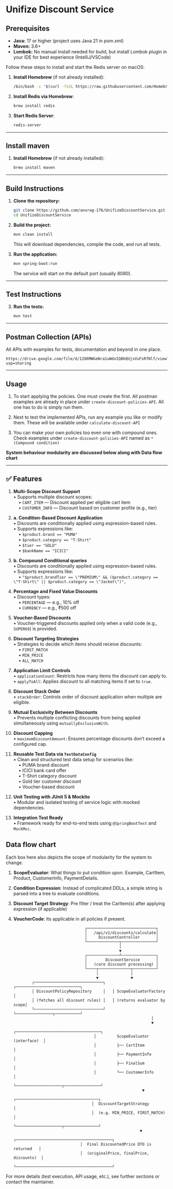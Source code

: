# Unifize Discount Service

## Prerequisites
- **Java:** 17 or higher (project uses Java 21 in pom.xml)
- **Maven:** 3.6+
- **Lombok:** No manual install needed for build, but install Lombok plugin in your IDE for best experience (IntelliJ/VSCode)

Follow these steps to install and start the Redis server on macOS:

1. **Install Homebrew** (if not already installed):

    ```bash
    /bin/bash -c "$(curl -fsSL https://raw.githubusercontent.com/Homebrew/install/HEAD/install.sh)"
    ```

2. **Install Redis via Homebrew**:

    ```bash
    brew install redis
    ```

3. **Start Redis Server**:

    ```bash
    redis-server
    ```

---

## Install maven

1. **Install Homebrew** (if not already installed):

    ```bash
    brew install maven
    ```


---
## Build Instructions

1. **Clone the repository:**
   ```sh
   git clone https://github.com/anurag-176/UnifizeDiscountService.git
   cd UnifizeDiscountService
   ```

2. **Build the project:**
   ```sh
   mvn clean install
   ```
   This will download dependencies, compile the code, and run all tests.

3. **Run the application:**
   ```sh
   mvn spring-boot:run
   ```
   The service will start on the default port (usually 8080).

---

## Test Instructions
3. **Run the tests:**
   ```sh
   mvn test
   ```
---

## Postman Collection (APIs)
All APIs with examples for tests, documentation and beyond in one place.
```
https://drive.google.com/file/d/1286MWGeNra1uWdxIQ8kQUjsVuFsRfNlf/view?usp=sharing
```
---

## Usage

1. To start applying the policies. One must create the first.
All postman examples are already in place under ```create-discount-policies-API```. All one has to do is simply run them.

2. Next to test the implemented APIs, run any example you like or modify them.
These will be available under ```calculate-discount-API```

3. You can make your own policies too even one with compound ones. Check examples under ```create-discount-policies-API``` named as ```* (Compound condition)```

**System behaviour modularity are discussed below along with Data flow chart**

---

## ✅ Features

1. **Multi-Scope Discount Support**  
   • Supports multiple discount scopes:  
   &nbsp;&nbsp;&nbsp;&nbsp;• `CART_ITEM` — Discount applied per eligible cart item  
   &nbsp;&nbsp;&nbsp;&nbsp;• `CUSTOMER_INFO` — Discount based on customer profile (e.g., tier)


2. **a. Condition-Based Discount Application**  
   • Discounts are conditionally applied using expression-based rules.  
   • Supports expressions like:  
   &nbsp;&nbsp;&nbsp;&nbsp;• `$product.brand == "PUMA"`  
   &nbsp;&nbsp;&nbsp;&nbsp;• `$product.category == "T-Shirt"`  
   &nbsp;&nbsp;&nbsp;&nbsp;• `$tier == "GOLD"`  
   &nbsp;&nbsp;&nbsp;&nbsp;• `$bankName == "ICICI"`


2. **b. Compound Conditional queries**  
   • Discounts are conditionally applied using expression-based rules.  
   • Supports expressions like:  
   &nbsp;&nbsp;&nbsp;&nbsp;• `"$product.brandTier == \"PREMIUM\" && ($product.category == \"T-Shirt\" || $product.category == \"Jacket\")",`


3. **Percentage and Fixed Value Discounts**  
   • Discount types:  
   &nbsp;&nbsp;&nbsp;&nbsp;• `PERCENTAGE` — e.g., 10% off  
   &nbsp;&nbsp;&nbsp;&nbsp;• `CURRENCY` — e.g., ₹500 off


4. **Voucher-Based Discounts**  
   • Voucher-triggered discounts applied only when a valid code (e.g., `SUPER69`) is provided.


5. **Discount Targeting Strategies**  
   • Strategies to decide which items should receive discounts:  
   &nbsp;&nbsp;&nbsp;&nbsp;• `FIRST_MATCH`  
   &nbsp;&nbsp;&nbsp;&nbsp;• `MIN_PRICE`  
   &nbsp;&nbsp;&nbsp;&nbsp;• `ALL_MATCH`


6. **Application Limit Controls**  
   • `applicationCount`: Restricts how many items the discount can apply to.  
   • `applyToAll`: Applies discount to all matching items if set to `true`.


7. **Discount Stack Order**  
   • `stackOrder`: Controls order of discount application when multiple are eligible.


8. **Mutual Exclusivity Between Discounts**  
   • Prevents multiple conflicting discounts from being applied simultaneously using `mutuallyExclusiveWith`.


9. **Discount Capping**  
   • `maximumDiscountAmount`: Ensures percentage discounts don’t exceed a configured cap.


10. **Reusable Test Data via `TestDataConfig`**  
    • Clean and structured test data setup for scenarios like:  
    &nbsp;&nbsp;&nbsp;&nbsp;• PUMA brand discount  
    &nbsp;&nbsp;&nbsp;&nbsp;• ICICI bank card offer  
    &nbsp;&nbsp;&nbsp;&nbsp;• T-Shirt category discount  
    &nbsp;&nbsp;&nbsp;&nbsp;• Gold tier customer discount  
    &nbsp;&nbsp;&nbsp;&nbsp;• Voucher-based discount


11. **Unit Testing with JUnit 5 & Mockito**  
    • Modular and isolated testing of service logic with mocked dependencies.


12. **Integration Test Ready**  
    • Framework ready for end-to-end tests using `@SpringBootTest` and `MockMvc`.


## Data flow chart 
Each box here also depicts the scope of modularity for the system to change.

1. **ScopeEvaluator**: What things to put condition upon. Example, CartItem, Product, CustomerInfo, PaymentDetails.

2. **Condition Expression**: Instead of complicated DDLs, a simple string is parsed into a tree to evaluate conditions.

3. **Discount Target Strategy**: Pre filter / treat the CarItem(s) after applying expression (if applicable)

4. **VoucherCode**: Its applicable in all policies if present.





                                      ┌──────────────────────────────┐
                                      │   /api/v1/discounts/calculate│
                                      │     DiscountController       │
                                      └──────────────┬───────────────┘
                                                     │
                                                     ▼
                                      ┌──────────────┴───────────────┐
                                      │        DiscountService       │
                                      │   (core discount processing) │
                                      └────┬──────────────┬──────────┘
                                           │              │
                                           ▼              ▼
               ┌──────────────────────────────┐   ┌────────────────────────────┐
               │ DiscountPolicyRepository     │   │ ScopeEvaluatorFactory      │
               │ (fetches all discount rules) │   │ (returns evaluator by scope│
               └──────────────────────────────┘   └────────────────┬───────────┘
                                                                   │
                                                                   ▼
                                          ┌─────────────────────────────────────┐
                                          │         ScopeEvaluator (interface)  │
                                          │         ├── CartItem                │
                                          │         ├── PaymentInfo             │
                                          │         ├── FinalSum                │
                                          │         └── CustomerInfo            │
                                          └────────────────────┬────────────────┘
                                                               ▼
                                         ┌────────────────────────────────────┐
                                         │  DiscountTargetStrategy            │
                                         │  (e.g. MIN_PRICE, FIRST_MATCH)     │
                                         └────────────────────┬───────────────┘
                                                              ▼
                                    ┌──────────────────────────────────────────┐
                                    │  Final DiscountedPrice DTO is returned   │
                                    │  (originalPrice, finalPrice, discounts)  │
                                    └──────────────────────────────────────────┘


For more details (test execution, API usage, etc.), see further sections or contact the maintainer.

